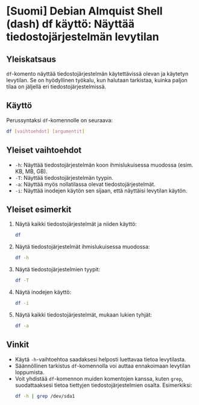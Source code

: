 # [Suomi] Debian Almquist Shell (dash) df käyttö: Näyttää tiedostojärjestelmän levytilan

## Yleiskatsaus
`df`-komento näyttää tiedostojärjestelmän käytettävissä olevan ja käytetyn levytilan. Se on hyödyllinen työkalu, kun halutaan tarkistaa, kuinka paljon tilaa on jäljellä eri tiedostojärjestelmissä.

## Käyttö
Perussyntaksi `df`-komennolle on seuraava:
```bash
df [vaihtoehdot] [argumentit]
```

## Yleiset vaihtoehdot
- `-h`: Näyttää tiedostojärjestelmän koon ihmislukuisessa muodossa (esim. KB, MB, GB).
- `-T`: Näyttää tiedostojärjestelmän tyypin.
- `-a`: Näyttää myös nollatilassa olevat tiedostojärjestelmät.
- `-i`: Näyttää inodejen käytön sen sijaan, että näyttäisi levytilan käytön.

## Yleiset esimerkit
1. Näytä kaikki tiedostojärjestelmät ja niiden käyttö:
    ```bash
    df
    ```

2. Näytä tiedostojärjestelmät ihmislukuisessa muodossa:
    ```bash
    df -h
    ```

3. Näytä tiedostojärjestelmien tyypit:
    ```bash
    df -T
    ```

4. Näytä inodejen käyttö:
    ```bash
    df -i
    ```

5. Näytä kaikki tiedostojärjestelmät, mukaan lukien tyhjät:
    ```bash
    df -a
    ```

## Vinkit
- Käytä `-h`-vaihtoehtoa saadaksesi helposti luettavaa tietoa levytilasta.
- Säännöllinen tarkistus `df`-komennolla voi auttaa ennakoimaan levytilan loppumista.
- Voit yhdistää `df`-komennon muiden komentojen kanssa, kuten `grep`, suodattaaksesi tietoa tiettyjen tiedostojärjestelmien osalta. Esimerkiksi:
    ```bash
    df -h | grep /dev/sda1
    ```